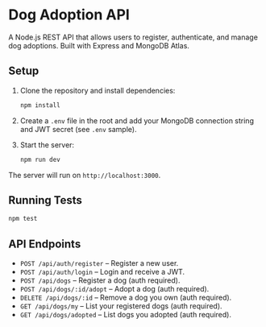 # Dog Adoption API

A Node.js REST API that allows users to register, authenticate, and manage dog adoptions. Built with Express and MongoDB Atlas.

## Setup

1. Clone the repository and install dependencies:

    ```bash
    npm install
    ```

2. Create a `.env` file in the root and add your MongoDB connection string and JWT secret (see `.env` sample).

3. Start the server:

    ```bash
    npm run dev
    ```

The server will run on `http://localhost:3000`.

## Running Tests

```bash
npm test
```

## API Endpoints

- `POST /api/auth/register` – Register a new user.
- `POST /api/auth/login` – Login and receive a JWT.
- `POST /api/dogs` – Register a dog (auth required).
- `POST /api/dogs/:id/adopt` – Adopt a dog (auth required).
- `DELETE /api/dogs/:id` – Remove a dog you own (auth required).
- `GET /api/dogs/my` – List your registered dogs (auth required).
- `GET /api/dogs/adopted` – List dogs you adopted (auth required).